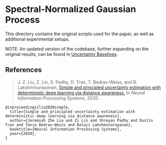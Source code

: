 # Spectral-Normalized Gaussian Process

This directory contains the original scripts used for the paper, as well as
additional experimental setups.

NOTE: An updated version of the codebase, further expanding on the original
results, can be found in
[Uncertainty Baselines](https://github.com/google/uncertainty-baselines).

## References

> J. Z. Liu, Z. Lin, S. Padhy, D. Tran, T. Bedrax-Weiss, and B. Lakshminarayanan.
> [Simple and principled uncertainty estimation with deterministic deep learning via distance awareness.](https://arxiv.org/abs/2006.10108)
> In _Neural Information Processing Systems_, 2020.

```none
@inproceedings{liu2020simple,
  title={Simple and principled uncertainty estimation with deterministic deep learning via distance awareness},
  author={Jeremiah Zhe Liu and Zi Lin and Shreyas Padhy and Dustin Tran and Tania Bedrax-Weiss and Balaji Lakshminarayanan},
  booktitle={Neural Information Processing Systems},
  year={2020},
}
```
